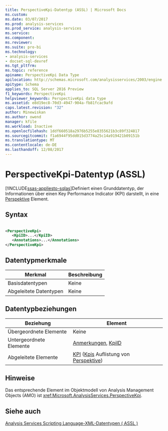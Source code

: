 ```yaml
---
title: PerspectiveKpi-Datentyp (ASSL) | Microsoft Docs
ms.custom: 
ms.date: 03/07/2017
ms.prod: analysis-services
ms.prod_service: analysis-services
ms.service: 
ms.component: 
ms.reviewer: 
ms.suite: pro-bi
ms.technology:
- analysis-services
- docset-sql-devref
ms.tgt_pltfrm: 
ms.topic: reference
apiname: PerspectiveKpi Data Type
apilocation: http://schemas.microsoft.com/analysisservices/2003/engine
apitype: Schema
applies_to: SQL Server 2016 Preview
f1_keywords: PerspectiveKpi
helpviewer_keywords: PerspectiveKpi data type
ms.assetid: e8d19ec8-70d3-4947-904a-fb81fcac9afd
caps.latest.revision: "32"
author: Minewiskan
ms.author: owend
manager: kfile
ms.workload: Inactive
ms.openlocfilehash: 1ddf660518a2976b5255e8355621b3c89f324817
ms.sourcegitcommit: f1a6944f95dd015d3774a25c14a919421b09151b
ms.translationtype: MT
ms.contentlocale: de-DE
ms.lasthandoff: 12/08/2017
---
```

# <a name="perspectivekpi-data-type-assl"></a>PerspectiveKpi-Datentyp (ASSL)
[!INCLUDE[ssas-appliesto-sqlas](../../../includes/ssas-appliesto-sqlas.md)]Definiert einen Grunddatentyp, der Informationen über einen Key Performance Indicator (KPI) darstellt, in eine [Perspektive](../../../analysis-services/scripting/objects/perspective-element-assl.md) Element.  
  
## <a name="syntax"></a>Syntax  
  
```xml  
  
<PerspectiveKpi>  
   <KpiID>...</KpiID>  
   <Annotations>...</Annotations>  
</PerspectiveKpi>  
```  
  
## <a name="data-type-characteristics"></a>Datentypmerkmale  
  
|Merkmal|Beschreibung|  
|--------------------|-----------------|  
|Basisdatentypen|Keine|  
|Abgeleitete Datentypen|Keine|  
  
## <a name="data-type-relationships"></a>Datentypbeziehungen  
  
|Beziehung|Element|  
|------------------|-------------|  
|Übergeordnete Elemente|Keine|  
|Untergeordnete Elemente|[Anmerkungen](../../../analysis-services/scripting/collections/annotations-element-assl.md), [KpiID](../../../analysis-services/scripting/properties/kpiid-element-assl.md)|  
|Abgeleitete Elemente|[KPI](../../../analysis-services/scripting/objects/kpi-element-assl.md) ([Kpis](../../../analysis-services/scripting/collections/kpis-element-assl.md) Auflistung von [Perspektive](../../../analysis-services/scripting/objects/perspective-element-assl.md))|  
  
## <a name="remarks"></a>Hinweise  
 Das entsprechende Element im Objektmodell von Analysis Management Objects (AMO) ist <xref:Microsoft.AnalysisServices.PerspectiveKpi>.  
  
## <a name="see-also"></a>Siehe auch  
 [Analysis Services Scripting Language-XML-Datentypen &#40; ASSL &#41;](../../../analysis-services/scripting/data-type/analysis-services-scripting-language-xml-data-types-assl.md)  
  
  
